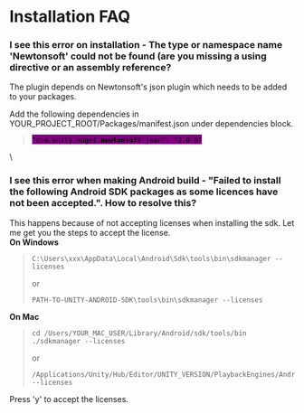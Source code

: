 # Installation FAQ



### I see this error on installation - The type or namespace name 'Newtonsoft' could not be found (are you missing a using directive or an assembly reference?

The plugin depends on Newtonsoft's json plugin which needs to be added to your packages.

Add the following dependencies in YOUR\_PROJECT\_ROOT/Packages/manifest.json under dependencies block.

> <mark style="background-color:purple;">`"com.unity.nuget.`</mark><mark style="background-color:purple;">**`newtonsoft`**</mark><mark style="background-color:purple;">`-json": "2.0.0"`</mark>

\


### I see this error when making Android build - "Failed to install the following Android SDK packages as some licences have not been accepted.". How to resolve this?

This happens because of not accepting licenses when installing the sdk. Let me get you the steps to accept the license.\
**On Windows**

> ```
> C:\Users\xxx\AppData\Local\Android\Sdk\tools\bin\sdkmanager --licenses
> ```
>
> or
>
> ```
> PATH-TO-UNITY-ANDROID-SDK\tools\bin\sdkmanager --licenses
> ```



&#x20;**On Mac**

> ```
> cd /Users/YOUR_MAC_USER/Library/Android/sdk/tools/bin ./sdkmanager --licenses
> ```
>
> or
>
> ```
> /Applications/Unity/Hub/Editor/UNITY_VERSION/PlaybackEngines/AndroidPlayer/SDK/tools/bin/sdkmanager --licenses
> ```

&#x20;Press 'y' to accept the licenses.
